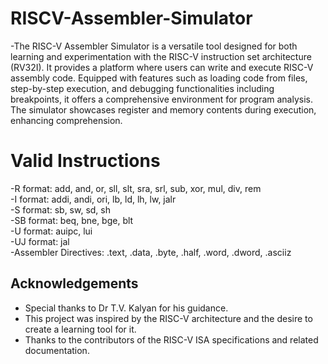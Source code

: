 # RISCV-Assembler-Simulator
-The RISC-V Assembler Simulator is a versatile tool designed for both learning and experimentation with the RISC-V instruction set architecture (RV32I). It provides a platform  where 
 users can write and execute RISC-V assembly code. Equipped with features such as loading code from files, step-by-step execution, and debugging functionalities including breakpoints, it 
 offers a comprehensive environment for program analysis. The simulator showcases register and memory contents during execution, enhancing comprehension.

# Valid Instructions
-R format: add, and, or, sll, slt, sra, srl, sub, xor, mul, div, rem  
-I format: addi, andi, ori, lb, ld, lh, lw, jalr  
-S format: sb, sw, sd, sh  
-SB format: beq, bne, bge, blt  
-U format: auipc, lui  
-UJ format: jal  
-Assembler Directives: .text, .data, .byte, .half, .word, .dword, .asciiz  

## Acknowledgements
- Special thanks to Dr T.V. Kalyan for his guidance.
- This project was inspired by the RISC-V architecture and the desire to create a learning tool for it.
- Thanks to the contributors of the RISC-V ISA specifications and related documentation.
